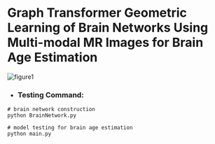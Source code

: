 # Graph Transformer Geometric Learning of Brain Networks Using Multi-modal MR Images for Brain Age Estimation
![figure1](https://user-images.githubusercontent.com/56855485/180636338-3c035341-ae77-4e0c-a969-2a15ca8053c1.png)

- ### **Testing Command:**

```
# brain network construction
python BrainNetwork.py
```

```
# model testing for brain age estimation
python main.py
```
